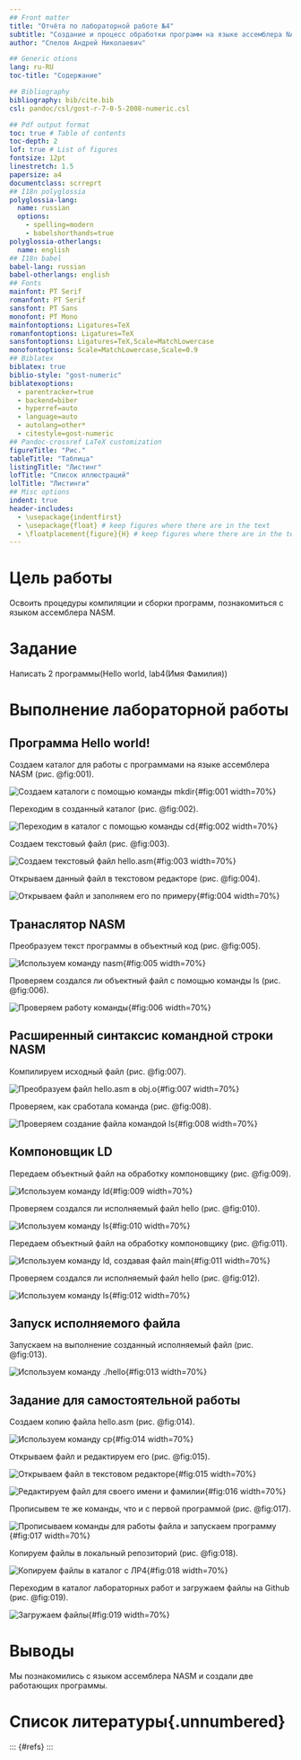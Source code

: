 ```yaml
---
## Front matter
title: "Отчёта по лабораторной работе №4"
subtitle: "Создание и процесс обработки программ на языке ассемблера NASM"
author: "Спелов Андрей Николаевич"

## Generic otions
lang: ru-RU
toc-title: "Содержание"

## Bibliography
bibliography: bib/cite.bib
csl: pandoc/csl/gost-r-7-0-5-2008-numeric.csl

## Pdf output format
toc: true # Table of contents
toc-depth: 2
lof: true # List of figures
fontsize: 12pt
linestretch: 1.5
papersize: a4
documentclass: scrreprt
## I18n polyglossia
polyglossia-lang:
  name: russian
  options:
	- spelling=modern
	- babelshorthands=true
polyglossia-otherlangs:
  name: english
## I18n babel
babel-lang: russian
babel-otherlangs: english
## Fonts
mainfont: PT Serif
romanfont: PT Serif
sansfont: PT Sans
monofont: PT Mono
mainfontoptions: Ligatures=TeX
romanfontoptions: Ligatures=TeX
sansfontoptions: Ligatures=TeX,Scale=MatchLowercase
monofontoptions: Scale=MatchLowercase,Scale=0.9
## Biblatex
biblatex: true
biblio-style: "gost-numeric"
biblatexoptions:
  - parentracker=true
  - backend=biber
  - hyperref=auto
  - language=auto
  - autolang=other*
  - citestyle=gost-numeric
## Pandoc-crossref LaTeX customization
figureTitle: "Рис."
tableTitle: "Таблица"
listingTitle: "Листинг"
lofTitle: "Список иллюстраций"
lolTitle: "Листинги"
## Misc options
indent: true
header-includes:
  - \usepackage{indentfirst}
  - \usepackage{float} # keep figures where there are in the text
  - \floatplacement{figure}{H} # keep figures where there are in the text
---
```


# Цель работы

Освоить процедуры компиляции и сборки программ, познакомиться с языком ассемблера NASM.

# Задание

Написать 2 программы(Hello world, lab4(Имя Фамилия))

# Выполнение лабораторной работы

## Программа Hello world!

Создаем каталог для работы с программами на языке ассемблера NASM (рис. @fig:001).

![Создаем каталоги с помощью команды mkdir](image/1.png){#fig:001 width=70%}

Переходим в  созданный каталог (рис. @fig:002).

![Переходим в каталог с помощью команды сd](image/2.png){#fig:002 width=70%}

Создаем текстовый файл (рис. @fig:003).

![Создаем текстовый файл hello.asm](image/3.png){#fig:003 width=70%}

Открываем данный файл в текстовом редакторе (рис. @fig:004).

![Открываем файл и заполняем его по примеру](image/4.png){#fig:004 width=70%}

## Транаслятор NASM

Преобразуем текст программы в объектный код (рис. @fig:005).

![Используем команду nasm](image/5.png){#fig:005 width=70%}

Проверяем создался ли объектный файл с помощью команды ls (рис. @fig:006).

![Проверяем работу команды](image/6.png){#fig:006 width=70%}

## Расширенный синтаксис командной строки NASM

Компилируем исходный файл (рис. @fig:007).

![Преобразуем файл hello.asm в obj.o](image/7.png){#fig:007 width=70%}

Проверяем, как сработала команда (рис. @fig:008).

![Проверяем создание файла командой ls](image/8.png){#fig:008 width=70%}

## Компоновщик LD

Передаем объектный файл на обработку компоновщику (рис. @fig:009).

![Используем команду ld](image/9.png){#fig:009 width=70%}

Проверяем создался ли исполняемый файл hello (рис. @fig:010).

![Используем команду ls](image/10.png){#fig:010 width=70%}

Передаем объектный файл на обработку компоновщику (рис. @fig:011).

![Используем команду ld, создавая файл main](image/11.png){#fig:011 width=70%}

Проверяем создался ли исполняемый файл hello (рис. @fig:012).

![Используем команду ls](image/12.png){#fig:012 width=70%}

## Запуск исполняемого файла

Запускаем на выполнение созданный исполняемый файл (рис. @fig:013).

![Используем команду ./hello](image/13.png){#fig:013 width=70%}

## Задание для самостоятельной работы

Создаем копию файла hello.asm (рис. @fig:014).

![Используем команду cp](image/14.png){#fig:014 width=70%}

Открываем файл и редактируем его (рис. @fig:015).

![Открываем файл в текстовом редакторе ](image/15.png){#fig:015 width=70%}

![Редактируем файл для своего имени и фамилии](image/16.png){#fig:016 width=70%}

Прописывем те же команды, что и с первой программой (рис. @fig:017).

![Прописываем команды для работы файла и запускаем программу](image/17.png){#fig:017 width=70%}

Копируем файлы в локальный репозиторий (рис. @fig:018).

![Копируем файлы в каталог с ЛР4](image/18.png){#fig:018 width=70%}

Переходим в каталог лабораторных работ и загружаем файлы на Github (рис. @fig:019).

![Загружаем файлы](image/19.png){#fig:019 width=70%}

# Выводы

Мы познакомились с языком ассемблера NASM и создали две работающих программы.

# Список литературы{.unnumbered}

::: {#refs}
:::
